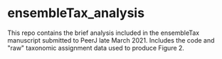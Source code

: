 # ensembleTax_analysis

This repo contains the brief analysis included in the ensembleTax manuscript submitted to PeerJ late March 2021.
Includes the code and "raw" taxonomic assignment data used to produce Figure 2.
